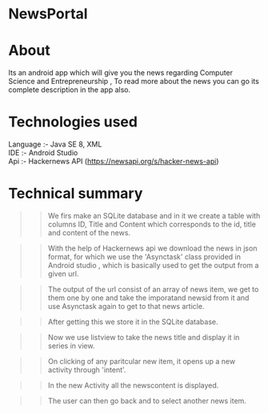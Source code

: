 # NewsPortal

# About
Its an android app which will give you the news regarding Computer Science and Entrepreneurship , To read more about the news you can go its complete description in the app also.

# Technologies used
Language :- Java SE 8, XML <br/>
IDE :- Android Studio <br/>
Api :- Hackernews API (https://newsapi.org/s/hacker-news-api)

# Technical summary
>> We firs make an SQLite database and in it we create a table with columns ID, Title and Content which corresponds to the id, title and content of the news.

>> With the help of Hackernews api we download the news in json format, for which we use the 'Asynctask' class provided in Android studio , which is basically used to get the output from a given url.

>>The output of the url consist of an array of news item, we get to them one by one and take the imporatand newsid from it and use
Asynctask again to get to that news article.

>>After getting this we store it in the SQLite database.

>>Now we use listview to take the news title and display it in series in view.

>>On clicking of any paritcular new item, it opens up a new activity through 'intent'.

>>In the new Activity all the newscontent is displayed.

>>The user can then go back and to select another news item.

